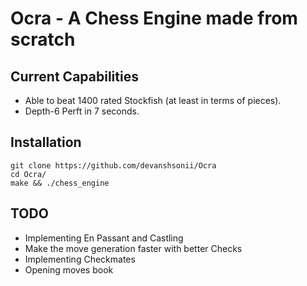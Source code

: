 # Ocra - A Chess Engine made from scratch

## Current Capabilities 
- Able to beat 1400 rated Stockfish (at least in terms of pieces).
- Depth-6 Perft in 7 seconds.

## Installation 

```
git clone https://github.com/devanshsonii/Ocra
cd Ocra/
make && ./chess_engine
```

## TODO
- Implementing En Passant and Castling
- Make the move generation faster with better Checks
- Implementing Checkmates
- Opening moves book
